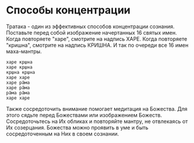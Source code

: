 # Cпособы концентрации

Тратака - один из эффективных способов концентрации сознания. Поставьте перед собой изображение начертанных 16 святых имен. Когда повторяете "харе", смотрите на надпись ХАРЕ. Когда повторяете "кришна", смотрите на надпись КРИШНА. И так по очереди все 16 имен маха-мантры.

```
харе кр̣шна
харе кр̣шна
кр̣шна кр̣шна
харе харе
харе ра̄ма
харе ра̄ма
ра̄ма ра̄ма
харе харе
```

Также сосредоточить внимание помогает медитация на Божества. Для этого сядьте перед Божествами или изображением Божеств. Сосредоточьтесь на Их обликах и повторяйте мантру, не отвлекаясь от Их созерцания. Божества можно проявить в уме и быть сосредоточенным на Них в своем сознании.
